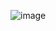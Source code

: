 ![image](https://user-images.githubusercontent.com/28767389/160339523-8268c4bc-6f77-47f4-bddf-d45ae8a35a02.png)
